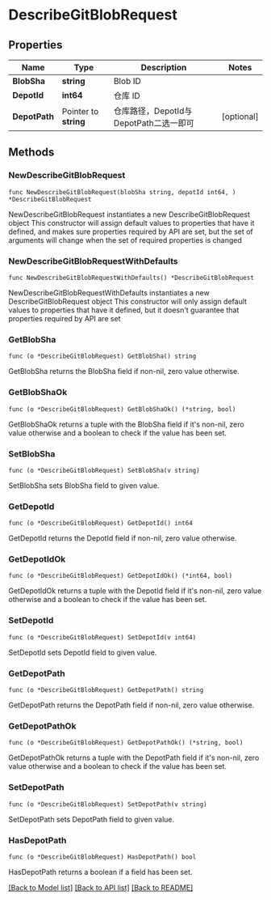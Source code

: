 # DescribeGitBlobRequest

## Properties

Name | Type | Description | Notes
------------ | ------------- | ------------- | -------------
**BlobSha** | **string** | Blob ID | 
**DepotId** | **int64** | 仓库 ID | 
**DepotPath** | Pointer to **string** | 仓库路径，DepotId与DepotPath二选一即可 | [optional] 

## Methods

### NewDescribeGitBlobRequest

`func NewDescribeGitBlobRequest(blobSha string, depotId int64, ) *DescribeGitBlobRequest`

NewDescribeGitBlobRequest instantiates a new DescribeGitBlobRequest object
This constructor will assign default values to properties that have it defined,
and makes sure properties required by API are set, but the set of arguments
will change when the set of required properties is changed

### NewDescribeGitBlobRequestWithDefaults

`func NewDescribeGitBlobRequestWithDefaults() *DescribeGitBlobRequest`

NewDescribeGitBlobRequestWithDefaults instantiates a new DescribeGitBlobRequest object
This constructor will only assign default values to properties that have it defined,
but it doesn't guarantee that properties required by API are set

### GetBlobSha

`func (o *DescribeGitBlobRequest) GetBlobSha() string`

GetBlobSha returns the BlobSha field if non-nil, zero value otherwise.

### GetBlobShaOk

`func (o *DescribeGitBlobRequest) GetBlobShaOk() (*string, bool)`

GetBlobShaOk returns a tuple with the BlobSha field if it's non-nil, zero value otherwise
and a boolean to check if the value has been set.

### SetBlobSha

`func (o *DescribeGitBlobRequest) SetBlobSha(v string)`

SetBlobSha sets BlobSha field to given value.


### GetDepotId

`func (o *DescribeGitBlobRequest) GetDepotId() int64`

GetDepotId returns the DepotId field if non-nil, zero value otherwise.

### GetDepotIdOk

`func (o *DescribeGitBlobRequest) GetDepotIdOk() (*int64, bool)`

GetDepotIdOk returns a tuple with the DepotId field if it's non-nil, zero value otherwise
and a boolean to check if the value has been set.

### SetDepotId

`func (o *DescribeGitBlobRequest) SetDepotId(v int64)`

SetDepotId sets DepotId field to given value.


### GetDepotPath

`func (o *DescribeGitBlobRequest) GetDepotPath() string`

GetDepotPath returns the DepotPath field if non-nil, zero value otherwise.

### GetDepotPathOk

`func (o *DescribeGitBlobRequest) GetDepotPathOk() (*string, bool)`

GetDepotPathOk returns a tuple with the DepotPath field if it's non-nil, zero value otherwise
and a boolean to check if the value has been set.

### SetDepotPath

`func (o *DescribeGitBlobRequest) SetDepotPath(v string)`

SetDepotPath sets DepotPath field to given value.

### HasDepotPath

`func (o *DescribeGitBlobRequest) HasDepotPath() bool`

HasDepotPath returns a boolean if a field has been set.


[[Back to Model list]](../README.md#documentation-for-models) [[Back to API list]](../README.md#documentation-for-api-endpoints) [[Back to README]](../README.md)



